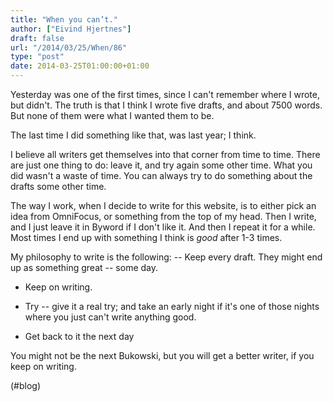 ```yaml
---
title: "When you can’t."
author: ["Eivind Hjertnes"]
draft: false
url: "/2014/03/25/When/86"
type: "post"
date: 2014-03-25T01:00:00+01:00
---
```


Yesterday was one of the first times, since I can't remember where I
wrote, but didn't. The truth is that I think I wrote five drafts, and
about 7500 words. But none of them were what I wanted them to be.

The last time I did something like that, was last year; I think.

I believe all writers get themselves into that corner from time to time.
There are just one thing to do: leave it, and try again some other time.
What you did wasn't a waste of time. You can always try to do something
about the drafts some other time.

The way I work, when I decide to write for this website, is to either
pick an idea from OmniFocus, or something from the top of my head. Then
I write, and I just leave it in Byword if I don't like it. And then I
repeat it for a while. Most times I end up with something I think is
_good_ after 1-3 times.

My philosophy to write is the following: -- Keep every draft. They might
end up as something great -- some day.

-   Keep on writing.

-   Try -- give it a real try; and take an early night if it's one of
    those nights where you just can't write anything good.

-   Get back to it the next day

You might not be the next Bukowski, but you will get a better writer, if
you keep on writing.

(#blog)
